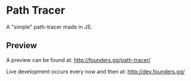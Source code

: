 # Path Tracer
A "simple" path-tracer made in JS.

## Preview
A preview can be found at: http://founders.gg/path-tracer/

Live development occurs every now and then at: http://dev.founders.gg/
